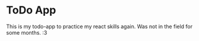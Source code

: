 # ToDo App
This is my todo-app to practice my react skills again. Was not in the field for some months. :3

